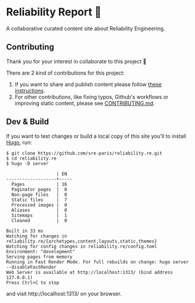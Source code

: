 # Reliability Report 📰

A collaborative curated content site about Reliability Engineering.

## Contributing

Thank you for your interest in collaborate to this project :tada:

There are 2 kind of contributions for this project:

1. If you want to share and publish content please follow [these instructions](content/contribute.md).
2. For other contributions, like fixing typos, Github's workflows or improving static content, please see [CONTRIBUTING.md](CONTRIBUTING.md).

## Dev & Build

If you want to test changes or build a local copy of this site you'll to install [Hugo](https://gohugo.io/getting-started/quick-start/), run:

```
$ git clone https://github.com/sre-paris/reliability.re.git
$ cd reliability.re
$ hugo -D server

                   | EN  
-------------------+-----
  Pages            | 16  
  Paginator pages  |  0  
  Non-page files   |  0  
  Static files     |  7  
  Processed images |  0  
  Aliases          |  0  
  Sitemaps         |  1  
  Cleaned          |  0  

Built in 33 ms
Watching for changes in reliability.re/{archetypes,content,layouts,static,themes}
Watching for config changes in reliability.re/config.toml
Environment: "development"
Serving pages from memory
Running in Fast Render Mode. For full rebuilds on change: hugo server --disableFastRender
Web Server is available at http://localhost:1313/ (bind address 127.0.0.1)
Press Ctrl+C to stop
```
and visit http://localhost:1313/ on your browser.
